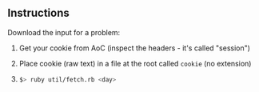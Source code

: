 ## Instructions

Download the input for a problem:

1. Get your cookie from AoC (inspect the headers - it's called "session")

2. Place cookie (raw text) in a file at the root called `cookie` (no extension)

3. 
    ```sh
    $> ruby util/fetch.rb <day>
    ```
